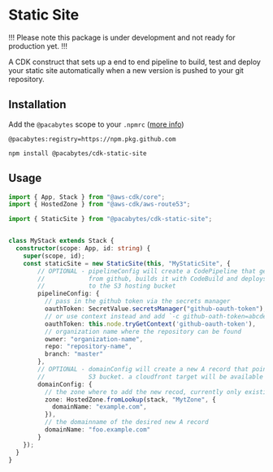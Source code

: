 # Static Site

!!! Please note this package is under development and not ready for production yet. !!!

A CDK construct that sets up a end to end pipeline to build, test and deploy 
your static site automatically when a new version is pushed to your git repository.

## Installation
Add the `@pacabytes` scope to your `.npmrc` ([more info](https://help.github.com/en/github/managing-packages-with-github-packages/configuring-npm-for-use-with-github-packages))
```
@pacabytes:registry=https://npm.pkg.github.com
```

`npm install @pacabytes/cdk-static-site`

## Usage

```typescript
import { App, Stack } from "@aws-cdk/core";
import { HostedZone } from "@aws-cdk/aws-route53";

import { StaticSite } from "@pacabytes/cdk-static-site";


class MyStack extends Stack {
  constructor(scope: App, id: string) {
    super(scope, id);
    const staticSite = new StaticSite(this, "MyStaticSite", {
        // OPTIONAL - pipelineConfig will create a CodePipeline that gets the source
        //            from github, builds it with CodeBuild and deploys it via CodeDeploy
        //            to the S3 hosting bucket
        pipelineConfig: {
          // pass in the github token via the secrets manager
          oauthToken: SecretValue.secretsManager("github-oauth-token"),
          // or use context instead and add `-c github-oath-token=abcdefg12345` to the cli call
          oauthToken: this.node.tryGetContext('github-oauth-token'),
          // organization name where the repository can be found
          owner: "organization-name", 
          repo: "repository-name", 
          branch: "master"
        },
        // OPTIONAL - domainConfig will create a new A record that points to your
        //            S3 bucket. a cloudfront target will be available soon
        domainConfig: {
          // the zone where to add the new recod, currently only existing zones are supported
          zone: HostedZone.fromLookup(stack, "MytZone", {
            domainName: "example.com",
          }),
          // the domainname of the desired new A record
          domainName: "foo.example.com"
        }
    });
  }
}
```
